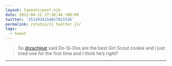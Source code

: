 ```yaml
---
layout: layouts/post.njk
date: 2022-04-12 17:36:44 +00:00
twitter: '1513934154617921536'
permalink: /status/{{ twitter }}/
tags: 
  - tweet
---
```


> So [@zachleat](https://twitter.com/zachleat) said Do-Si-Dos are the best Girl Scout cookie and I just tried one for the first time and I think he’s right?

---
